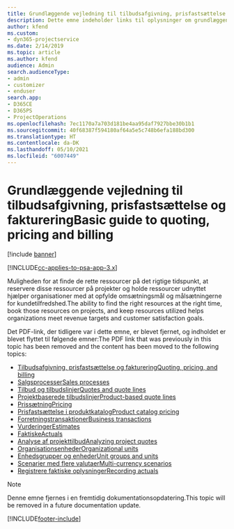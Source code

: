 ```yaml
---
title: Grundlæggende vejledning til tilbudsafgivning, prisfastsættelse og fakturering
description: Dette emne indeholder links til oplysninger om grundlæggende tilbudsafgivning, fakturering og prisfastsættelse i Project Service Automation.
author: kfend
ms.custom:
- dyn365-projectservice
ms.date: 2/14/2019
ms.topic: article
ms.author: kfend
audience: Admin
search.audienceType:
- admin
- customizer
- enduser
search.app:
- D365CE
- D365PS
- ProjectOperations
ms.openlocfilehash: 7ec1170a7a703d181be4aa95daf7927bbe30b1b1
ms.sourcegitcommit: 40f68387f594180af64a5e5c748b6efa188bd300
ms.translationtype: HT
ms.contentlocale: da-DK
ms.lasthandoff: 05/10/2021
ms.locfileid: "6007449"
---
```

# <a name="basic-guide-to-quoting-pricing-and-billing"></a><span data-ttu-id="f5d3a-103">Grundlæggende vejledning til tilbudsafgivning, prisfastsættelse og fakturering</span><span class="sxs-lookup"><span data-stu-id="f5d3a-103">Basic guide to quoting, pricing and billing</span></span>

[!include [banner](../../includes/psa-now-project-operations.md)]

[!INCLUDE[cc-applies-to-psa-app-3.x](../../includes/cc-applies-to-psa-app-3x.md)]

<span data-ttu-id="f5d3a-104">Muligheden for at finde de rette ressourcer på det rigtige tidspunkt, at reservere disse ressourcer på projekter og holde ressourcer udnyttet hjælper organisationer med at opfylde omsætningsmål og målsætningerne for kundetilfredshed.</span><span class="sxs-lookup"><span data-stu-id="f5d3a-104">The ability to find the right resources at the right time, book those resources on projects, and keep resources utilized helps organizations meet revenue targets and customer satisfaction goals.</span></span> 

<span data-ttu-id="f5d3a-105">Det PDF-link, der tidligere var i dette emne, er blevet fjernet, og indholdet er blevet flyttet til følgende emner:</span><span class="sxs-lookup"><span data-stu-id="f5d3a-105">The PDF link that was previously in this topic has been removed and the content has been moved to the following topics:</span></span>

- [<span data-ttu-id="f5d3a-106">Tilbudsafgivning, prisfastsættelse og fakturering</span><span class="sxs-lookup"><span data-stu-id="f5d3a-106">Quoting, pricing, and billing</span></span>](../quote-bill-price.md)
- [<span data-ttu-id="f5d3a-107">Salgsprocesser</span><span class="sxs-lookup"><span data-stu-id="f5d3a-107">Sales processes</span></span>](../basic-sales-process.md)
- [<span data-ttu-id="f5d3a-108">Tilbud og tilbudslinjer</span><span class="sxs-lookup"><span data-stu-id="f5d3a-108">Quotes and quote lines</span></span>](../basic-quote-lines.md)
- [<span data-ttu-id="f5d3a-109">Projektbaserede tilbudslinjer</span><span class="sxs-lookup"><span data-stu-id="f5d3a-109">Product-based quote lines</span></span>](../product-based-quote-lines.md)
- [<span data-ttu-id="f5d3a-110">Prissætning</span><span class="sxs-lookup"><span data-stu-id="f5d3a-110">Pricing</span></span>](../basic-pricing.md)
- [<span data-ttu-id="f5d3a-111">Prisfastsættelse i produktkatalog</span><span class="sxs-lookup"><span data-stu-id="f5d3a-111">Product catalog pricing</span></span>](../product-catalog-pricing.md)
- [<span data-ttu-id="f5d3a-112">Forretningstransaktioner</span><span class="sxs-lookup"><span data-stu-id="f5d3a-112">Business transactions</span></span>](../basic-business-transactions.md)
- [<span data-ttu-id="f5d3a-113">Vurderinger</span><span class="sxs-lookup"><span data-stu-id="f5d3a-113">Estimates</span></span>](../estimates.md)
- [<span data-ttu-id="f5d3a-114">Faktiske</span><span class="sxs-lookup"><span data-stu-id="f5d3a-114">Actuals</span></span>](../actuals.md)
- [<span data-ttu-id="f5d3a-115">Analyse af projekttilbud</span><span class="sxs-lookup"><span data-stu-id="f5d3a-115">Analyzing project quotes</span></span>](../basic-analyzing-quotes.md)
- [<span data-ttu-id="f5d3a-116">Organisationsenheder</span><span class="sxs-lookup"><span data-stu-id="f5d3a-116">Organizational units</span></span>](../advanced-organizational.md)
- [<span data-ttu-id="f5d3a-117">Enhedsgrupper og enheder</span><span class="sxs-lookup"><span data-stu-id="f5d3a-117">Unit groups and units</span></span>](../advanced-units.md)
- [<span data-ttu-id="f5d3a-118">Scenarier med flere valutaer</span><span class="sxs-lookup"><span data-stu-id="f5d3a-118">Multi-currency scenarios</span></span>](../advanced-currency.md)
- [<span data-ttu-id="f5d3a-119">Registrere faktiske oplysninger</span><span class="sxs-lookup"><span data-stu-id="f5d3a-119">Recording actuals</span></span>](../advanced-actuals.md)

> [!NOTE]
> <span data-ttu-id="f5d3a-120">Denne emne fjernes i en fremtidig dokumentationsopdatering.</span><span class="sxs-lookup"><span data-stu-id="f5d3a-120">This topic will be removed in a future documentation update.</span></span> 


[!INCLUDE[footer-include](../../includes/footer-banner.md)]